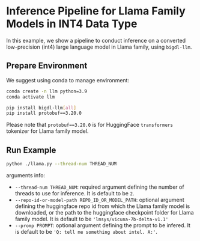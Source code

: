 # Inference Pipeline for Llama Family Models in INT4 Data Type

In this example, we show a pipeline to conduct inference on a converted low-precision (int4) large language model in Llama family, using `bigdl-llm`.

## Prepare Environment
We suggest using conda to manage environment:
```bash
conda create -n llm python=3.9
conda activate llm

pip install bigdl-llm[all]
pip install protobuf==3.20.0
```
Please note that `protobuf==3.20.0` is for HuggingFace `transformers` tokenizer for Llama family model.

## Run Example
```bash
python ./llama.py --thread-num THREAD_NUM
```
arguments info:
- `--thread-num THREAD_NUM`: required argument defining the number of threads to use for inference. It is default to be `2`.
- `--repo-id-or-model-path REPO_ID_OR_MODEL_PATH`: optional argument defining the huggingface repo id from which the Llama family model is downloaded, or the path to the huggingface checkpoint folder for Llama family model. It is default to be `'lmsys/vicuna-7b-delta-v1.1'`
- `--promp PROMPT`: optional argument defining the prompt to be infered. It is default to be `'Q: tell me something about intel. A:'`.
